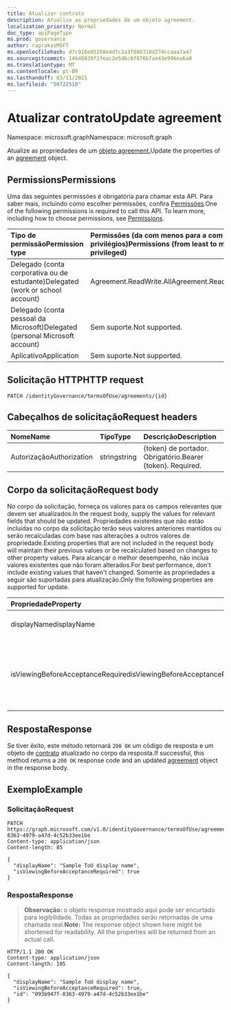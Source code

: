 ```yaml
---
title: Atualizar contrato
description: Atualize as propriedades de um objeto agreement.
localization_priority: Normal
doc_type: apiPageType
ms.prod: governance
author: raprakasMSFT
ms.openlocfilehash: d7c916e05268e4dfc2a3f080310d274ccaaa7a47
ms.sourcegitcommit: 14648839f2feac2e5d6c8f876b7ae43e996ea6a0
ms.translationtype: MT
ms.contentlocale: pt-BR
ms.lasthandoff: 03/11/2021
ms.locfileid: "50722518"
---
```

# <a name="update-agreement"></a><span data-ttu-id="df4f3-103">Atualizar contrato</span><span class="sxs-lookup"><span data-stu-id="df4f3-103">Update agreement</span></span>

<span data-ttu-id="df4f3-104">Namespace: microsoft.graph</span><span class="sxs-lookup"><span data-stu-id="df4f3-104">Namespace: microsoft.graph</span></span>

<span data-ttu-id="df4f3-105">Atualize as propriedades de um [objeto agreement.](../resources/agreement.md)</span><span class="sxs-lookup"><span data-stu-id="df4f3-105">Update the properties of an [agreement](../resources/agreement.md) object.</span></span>
## <a name="permissions"></a><span data-ttu-id="df4f3-106">Permissions</span><span class="sxs-lookup"><span data-stu-id="df4f3-106">Permissions</span></span>
<span data-ttu-id="df4f3-p101">Uma das seguintes permissões é obrigatória para chamar esta API. Para saber mais, incluindo como escolher permissões, confira [Permissões](/graph/permissions-reference).</span><span class="sxs-lookup"><span data-stu-id="df4f3-p101">One of the following permissions is required to call this API. To learn more, including how to choose permissions, see [Permissions](/graph/permissions-reference).</span></span>

|<span data-ttu-id="df4f3-109">Tipo de permissão</span><span class="sxs-lookup"><span data-stu-id="df4f3-109">Permission type</span></span>                        | <span data-ttu-id="df4f3-110">Permissões (da com menos para a com mais privilégios)</span><span class="sxs-lookup"><span data-stu-id="df4f3-110">Permissions (from least to most privileged)</span></span>              |
|:--------------------------------------|:---------------------------------------------------------|
|<span data-ttu-id="df4f3-111">Delegado (conta corporativa ou de estudante)</span><span class="sxs-lookup"><span data-stu-id="df4f3-111">Delegated (work or school account)</span></span>     | <span data-ttu-id="df4f3-112">Agreement.ReadWrite.All</span><span class="sxs-lookup"><span data-stu-id="df4f3-112">Agreement.ReadWrite.All</span></span> |
|<span data-ttu-id="df4f3-113">Delegado (conta pessoal da Microsoft)</span><span class="sxs-lookup"><span data-stu-id="df4f3-113">Delegated (personal Microsoft account)</span></span> | <span data-ttu-id="df4f3-114">Sem suporte.</span><span class="sxs-lookup"><span data-stu-id="df4f3-114">Not supported.</span></span> |
|<span data-ttu-id="df4f3-115">Aplicativo</span><span class="sxs-lookup"><span data-stu-id="df4f3-115">Application</span></span>                            | <span data-ttu-id="df4f3-116">Sem suporte.</span><span class="sxs-lookup"><span data-stu-id="df4f3-116">Not supported.</span></span> |

## <a name="http-request"></a><span data-ttu-id="df4f3-117">Solicitação HTTP</span><span class="sxs-lookup"><span data-stu-id="df4f3-117">HTTP request</span></span>
<!-- { "blockType": "ignored" } -->
```http
PATCH /identityGovernance/termsOfUse/agreements/{id}
```
## <a name="request-headers"></a><span data-ttu-id="df4f3-118">Cabeçalhos de solicitação</span><span class="sxs-lookup"><span data-stu-id="df4f3-118">Request headers</span></span>
| <span data-ttu-id="df4f3-119">Nome</span><span class="sxs-lookup"><span data-stu-id="df4f3-119">Name</span></span>         | <span data-ttu-id="df4f3-120">Tipo</span><span class="sxs-lookup"><span data-stu-id="df4f3-120">Type</span></span>        | <span data-ttu-id="df4f3-121">Descrição</span><span class="sxs-lookup"><span data-stu-id="df4f3-121">Description</span></span> |
|:-------------|:------------|:------------|
| <span data-ttu-id="df4f3-122">Autorização</span><span class="sxs-lookup"><span data-stu-id="df4f3-122">Authorization</span></span> | <span data-ttu-id="df4f3-123">string</span><span class="sxs-lookup"><span data-stu-id="df4f3-123">string</span></span> | <span data-ttu-id="df4f3-p102">\{token\} de portador. Obrigatório.</span><span class="sxs-lookup"><span data-stu-id="df4f3-p102">Bearer \{token\}. Required.</span></span> |

## <a name="request-body"></a><span data-ttu-id="df4f3-126">Corpo da solicitação</span><span class="sxs-lookup"><span data-stu-id="df4f3-126">Request body</span></span>
<span data-ttu-id="df4f3-127">No corpo da solicitação, forneça os valores para os campos relevantes que devem ser atualizados.</span><span class="sxs-lookup"><span data-stu-id="df4f3-127">In the request body, supply the values for relevant fields that should be updated.</span></span> <span data-ttu-id="df4f3-128">Propriedades existentes que não estão incluídas no corpo da solicitação terão seus valores anteriores mantidos ou serão recalculadas com base nas alterações a outros valores de propriedade.</span><span class="sxs-lookup"><span data-stu-id="df4f3-128">Existing properties that are not included in the request body will maintain their previous values or be recalculated based on changes to other property values.</span></span> <span data-ttu-id="df4f3-129">Para alcançar o melhor desempenho, não inclua valores existentes que não foram alterados.</span><span class="sxs-lookup"><span data-stu-id="df4f3-129">For best performance, don't include existing values that haven't changed.</span></span> <span data-ttu-id="df4f3-130">Somente as propriedades a seguir são suportadas para atualização.</span><span class="sxs-lookup"><span data-stu-id="df4f3-130">Only the following properties are supported for update.</span></span>

| <span data-ttu-id="df4f3-131">Propriedade</span><span class="sxs-lookup"><span data-stu-id="df4f3-131">Property</span></span>     | <span data-ttu-id="df4f3-132">Tipo</span><span class="sxs-lookup"><span data-stu-id="df4f3-132">Type</span></span>        | <span data-ttu-id="df4f3-133">Descrição</span><span class="sxs-lookup"><span data-stu-id="df4f3-133">Description</span></span> |
|:-------------|:------------|:------------|
|<span data-ttu-id="df4f3-134">displayName</span><span class="sxs-lookup"><span data-stu-id="df4f3-134">displayName</span></span>|<span data-ttu-id="df4f3-135">Cadeia de caracteres</span><span class="sxs-lookup"><span data-stu-id="df4f3-135">String</span></span>|<span data-ttu-id="df4f3-136">Nome de exibição do contrato.</span><span class="sxs-lookup"><span data-stu-id="df4f3-136">Display name of the agreement.</span></span>|
|<span data-ttu-id="df4f3-137">isViewingBeforeAcceptanceRequired</span><span class="sxs-lookup"><span data-stu-id="df4f3-137">isViewingBeforeAcceptanceRequired</span></span>|<span data-ttu-id="df4f3-138">Booliano</span><span class="sxs-lookup"><span data-stu-id="df4f3-138">Boolean</span></span>|<span data-ttu-id="df4f3-139">Se o usuário precisa expandir e exibir o contrato antes de aceitar.</span><span class="sxs-lookup"><span data-stu-id="df4f3-139">Whether the user has to expand and view the agreement before accepting.</span></span>|

## <a name="response"></a><span data-ttu-id="df4f3-140">Resposta</span><span class="sxs-lookup"><span data-stu-id="df4f3-140">Response</span></span>
<span data-ttu-id="df4f3-141">Se tiver êxito, este método retornará `200 OK` um código de resposta e um objeto de [contrato](../resources/agreement.md) atualizado no corpo da resposta.</span><span class="sxs-lookup"><span data-stu-id="df4f3-141">If successful, this method returns a `200 OK` response code and an updated [agreement](../resources/agreement.md) object in the response body.</span></span>
## <a name="example"></a><span data-ttu-id="df4f3-142">Exemplo</span><span class="sxs-lookup"><span data-stu-id="df4f3-142">Example</span></span>
### <a name="request"></a><span data-ttu-id="df4f3-143">Solicitação</span><span class="sxs-lookup"><span data-stu-id="df4f3-143">Request</span></span>

<!-- {
  "blockType": "request",
  "name": "update_agreement"
}-->
```http
PATCH https://graph.microsoft.com/v1.0/identityGovernance/termsOfUse/agreements/093b947f-8363-4979-a47d-4c52b33ee1be
Content-type: application/json
Content-length: 85

{
  "displayName": "Sample ToU display name",
  "isViewingBeforeAcceptanceRequired": true
}
```

### <a name="response"></a><span data-ttu-id="df4f3-144">Resposta</span><span class="sxs-lookup"><span data-stu-id="df4f3-144">Response</span></span>
><span data-ttu-id="df4f3-p104">**Observação:** o objeto response mostrado aqui pode ser encurtado para legibilidade. Todas as propriedades serão retornadas de uma chamada real.</span><span class="sxs-lookup"><span data-stu-id="df4f3-p104">**Note:** The response object shown here might be shortened for readability. All the properties will be returned from an actual call.</span></span>

<!-- {
  "blockType": "response",
  "truncated": true,
  "@odata.type": "microsoft.graph.agreement"
} -->
```http
HTTP/1.1 200 OK
Content-type: application/json
Content-length: 105

{
  "displayName": "Sample ToU display name",
  "isViewingBeforeAcceptanceRequired": true,
  "id": "093b947f-8363-4979-a47d-4c52b33ee1be"
}
```

<!-- uuid: 8fcb5dbc-d5aa-4681-8e31-b001d5168d79
2015-10-25 14:57:30 UTC -->
<!--
{
  "type": "#page.annotation",
  "description": "Update agreement",
  "keywords": "",
  "section": "documentation",
  "tocPath": "",
  "suppressions": [
  ]
}
-->


